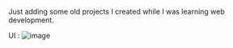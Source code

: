Just adding some old projects I created while I was learning web development. 

UI : 
![image](https://github.com/naman-bajpai/Random-Quote_Generator/assets/83026511/f008f452-5b5f-4f09-9805-0699151ac717)
